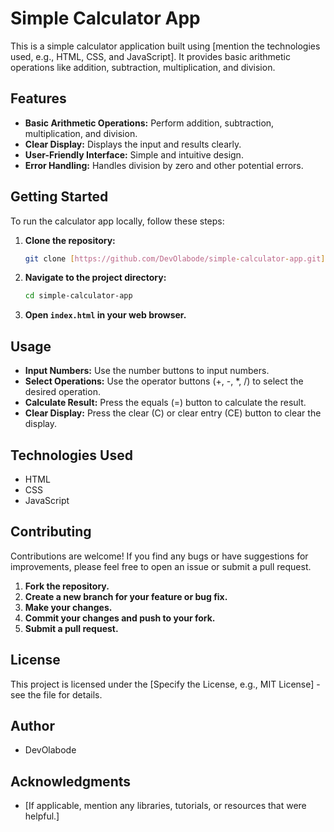 # Simple Calculator App

This is a simple calculator application built using [mention the technologies used, e.g., HTML, CSS, and JavaScript]. It provides basic arithmetic operations like addition, subtraction, multiplication, and division.

## Features

* **Basic Arithmetic Operations:** Perform addition, subtraction, multiplication, and division.
* **Clear Display:** Displays the input and results clearly.
* **User-Friendly Interface:** Simple and intuitive design.
* **Error Handling:** Handles division by zero and other potential errors.

## Getting Started

To run the calculator app locally, follow these steps:

1.  **Clone the repository:**
    ```bash
    git clone [https://github.com/DevOlabode/simple-calculator-app.git](https://www.google.com/search?q=https://github.com/DevOlabode/simple-calculator-app.git)
    ```
2.  **Navigate to the project directory:**
    ```bash
    cd simple-calculator-app
    ```
3.  **Open `index.html` in your web browser.**

## Usage

* **Input Numbers:** Use the number buttons to input numbers.
* **Select Operations:** Use the operator buttons (+, -, \*, /) to select the desired operation.
* **Calculate Result:** Press the equals (=) button to calculate the result.
* **Clear Display:** Press the clear (C) or clear entry (CE) button to clear the display.

## Technologies Used

*  HTML
*  CSS
* JavaScript

## Contributing

Contributions are welcome! If you find any bugs or have suggestions for improvements, please feel free to open an issue or submit a pull request.

1.  **Fork the repository.**
2.  **Create a new branch for your feature or bug fix.**
3.  **Make your changes.**
4.  **Commit your changes and push to your fork.**
5.  **Submit a pull request.**

## License

This project is licensed under the [Specify the License, e.g., MIT License] - see the [](LICENSE) file for details.

## Author

* DevOlabode

## Acknowledgments

* [If applicable, mention any libraries, tutorials, or resources that were helpful.]
